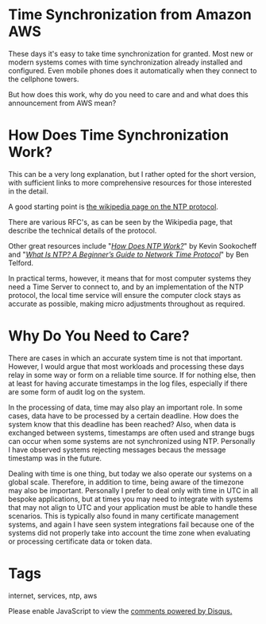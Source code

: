 # Time Synchronization from Amazon AWS

These days it's easy to take time synchronization for granted. Most new or modern systems comes with time synchronization already installed and configured. Even mobile phones does it automatically when they connect to the cellphone towers.

But how does this work, why do you need to care and and what does this announcement from AWS mean?

# How Does Time Synchronization Work?

This can be a very long explanation, but I rather opted for the short version, with sufficient links to more comprehensive resources for those interested in the detail. 

A good starting point is [the wikipedia page on the NTP protocol](https://en.wikipedia.org/wiki/Network_Time_Protocol).

There are various RFC's, as can be seen by the Wikipedia page, that describe the technical details of the protocol.

Other great resources include "_[How Does NTP Work?](https://sookocheff.com/post/time/how-does-ntp-work/)_" by Kevin Sookocheff and "_[What Is NTP? A Beginner’s Guide to Network Time Protocol](https://www.galsys.co.uk/news/what-is-ntp-a-beginners-guide-to-network-time-protocol/)_" by Ben Telford.

In practical terms, however, it means that for most computer systems they need a Time Server to connect to, and by an implementation of the NTP protocol, the local time service will ensure the computer clock stays as accurate as possible, making micro adjustments throughout as required.

# Why Do You Need to Care?

There are cases in which an accurate system time is not that important. However, I would argue that most workloads and processing these days relay in some way or form on a reliable time source. If for nothing else, then at least for having accurate timestamps in the log files, especially if there are some form of audit log on the system.

In the processing of data, time may also play an important role. In some cases, data have to be processed by a certain deadline. How does the system know that this deadline has been reached? Also, when data is exchanged between systems, timestamps are often used and strange bugs can occur when some systems are not synchronized using NTP. Personally I have observed systems rejecting messages becaus the message timestamp was in the future.

Dealing with time is one thing, but today we also operate our systems on a global scale. Therefore, in addition to time, being aware of the timezone may also be important. Personally I prefer to deal only with time in UTC in all bespoke applications, but at times you may need to integrate with systems that may not align to UTC and your application must be able to handle these scenarios. This is typically also found in many certificate management systems, and again I have seen system integrations fail because one of the systems did not properly take into account the time zone when evaluating or processing certificate data or token data.

# Tags

internet, services, ntp, aws

<div id="disqus_thread"></div>
<script>
    /**
    *  RECOMMENDED CONFIGURATION VARIABLES: EDIT AND UNCOMMENT THE SECTION BELOW TO INSERT DYNAMIC VALUES FROM YOUR PLATFORM OR CMS.
    *  LEARN WHY DEFINING THESE VARIABLES IS IMPORTANT: https://disqus.com/admin/universalcode/#configuration-variables    */
    /*
    var disqus_config = function () {
    this.page.url = PAGE_URL;  // Replace PAGE_URL with your page's canonical URL variable
    this.page.identifier = PAGE_IDENTIFIER; // Replace PAGE_IDENTIFIER with your page's unique identifier variable
    };
    */
    (function() { // DON'T EDIT BELOW THIS LINE
    var d = document, s = d.createElement('script');
    s.src = 'https://nicc777.disqus.com/embed.js';
    s.setAttribute('data-timestamp', +new Date());
    (d.head || d.body).appendChild(s);
    })();
</script>
<noscript>Please enable JavaScript to view the <a href="https://disqus.com/?ref_noscript">comments powered by Disqus.</a></noscript>